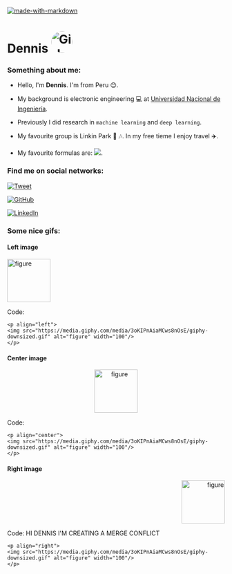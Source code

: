 [![made-with-markdown](https://img.shields.io/badge/Made%20with-Markdown-1f425f.png)](https://www.markdownguide.org/)

# Dennis <img src="https://dennishnf.com/dennishnf-photo1.jpg" alt="Girl in a jacket" width="50" height="50" style ="border-radius: 50%;">

### Something about me:

- Hello, I'm **Dennis**. I'm from Peru :blush:. 

- My background is electronic engineering :computer: at [Universidad Nacional de Ingeniería](https://www.uni.edu.pe/). 

- Previously I did research in ```machine learning``` and ```deep learning```. 

- My favourite group is Linkin Park :guitar: :notes:. In my free tieme I enjoy travel :airplane:. 

- My favourite formulas are: <img src="https://render.githubusercontent.com/render/math?math=E=mc^2">.

### Find me on social networks:

[![Tweet](https://img.shields.io/badge/Twitter-1DA1F2?style=for-the-badge&logo=twitter&logoColor=white)](https://github.com/dennishnf)     

[![GitHub](https://img.shields.io/badge/GitHub-100000?style=for-the-badge&logo=github&logoColor=white
)](https://github.com/dennishnf)     

[![LinkedIn](https://img.shields.io/badge/LinkedIn-0077B5?style=for-the-badge&logo=linkedin&logoColor=white)](https://www.linkedin.com/in/dennishnf)     


### Some nice gifs:


#### Left image

<p align="left">
<img src="https://media.giphy.com/media/3oKIPnAiaMCws8nOsE/giphy-downsized.gif" alt="figure" width="100"/>
</p>

Code:

```
<p align="left">
<img src="https://media.giphy.com/media/3oKIPnAiaMCws8nOsE/giphy-downsized.gif" alt="figure" width="100"/>
</p>
```

#### Center image

<p align="center">
<img src="https://media.giphy.com/media/3oKIPnAiaMCws8nOsE/giphy-downsized.gif" alt="figure" width="100"/>
</p>

Code:

```
<p align="center">
<img src="https://media.giphy.com/media/3oKIPnAiaMCws8nOsE/giphy-downsized.gif" alt="figure" width="100"/>
</p>
```

#### Right image

<p align="right">
<img src="https://media.giphy.com/media/3oKIPnAiaMCws8nOsE/giphy-downsized.gif" alt="figure" width="100"/>
</p>

Code: HI DENNIS I'M CREATING A MERGE CONFLICT

```
<p align="right">
<img src="https://media.giphy.com/media/3oKIPnAiaMCws8nOsE/giphy-downsized.gif" alt="figure" width="100"/>
</p>
```
